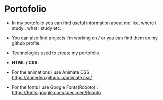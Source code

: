 # Portofolio

- In my portofolio you can find useful information about me like, where i study , what i study etc.
- You can also find projects i'm working on / or you can find them on my github profile.

- Technologies used to create my portofolio

- **HTML / CSS**
- For the animations i use Animate CSS : https://daneden.github.io/animate.css/
- For the fonts i use Google Fonts(Roboto) : https://fonts.google.com/specimen/Roboto
